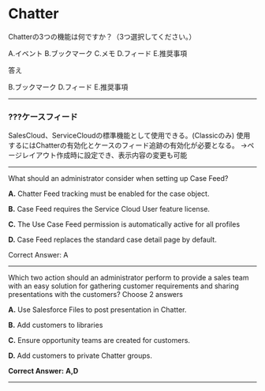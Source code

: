 # Chatter

Chatterの3つの機能は何ですか？（3つ選択してください。）

A.イベント
B.ブックマーク
C.メモ
D.フィード
E.推奨事項

答え

B.ブックマーク
D.フィード
E.推奨事項

---

### ???ケースフィード

SalesCloud、ServiceCloudの標準機能として使用できる。(Classicのみ)
使用するにはChatterの有効化とケースのフィード追跡の有効化が必要となる。
→ページレイアウト作成時に設定でき、表示内容の変更も可能

---

What should an administrator consider when setting up Case Feed?

**A.** Chatter Feed tracking must be enabled for the case object.

**B.** Case Feed requires the Service Cloud User feature license.

**C.** The Use Case Feed permission is automatically active for all profiles

**D.** Case Feed replaces the standard case detail page by default.

Correct Answer: A

---

Which two action should an administrator perform to provide a sales team with an easy solution for gathering customer requirements and sharing presentations with the customers?
Choose 2 answers

**A.** Use Salesforce Files to post presentation in Chatter.

**B.** Add customers to libraries

**C.** Ensure opportunity teams are created for customers.

**D.** Add customers to private Chatter groups.

**Correct Answer:** **A,D**

---

